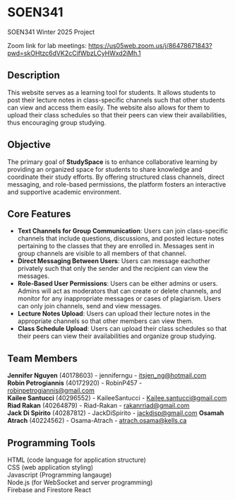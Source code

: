 # SOEN341

SOEN341 Winter 2025 Project 

Zoom link for lab meetings:
https://us05web.zoom.us/j/86478671843?pwd=skOHtzc6dVK2cCifWbzLCyHWxd2jMh.1



## Description
This website serves as a learning tool for students. It allows students to post their lecture notes in class-specific channels such that other students can view and access them easily. The website also allows for them to upload their class schedules so that their peers can view their availabilities, thus encouraging group studying. 

## Objective
The primary goal of **StudySpace** is to enhance collaborative learning by providing an organized space for students to share knowledge and coordinate their study efforts. By offering structured class channels, direct messaging, and role-based permissions, the platform fosters an interactive and supportive academic environment.


## Core Features
- **Text Channels for Group Communication**: Users can join class-specific channels that include questions, discussions, and posted lecture notes pertaining to the classes that they are enrolled in. Messages sent in group channels are visible to all members of that channel.
- **Direct Messaging Between Users**: Users can message eachother privately such that only the sender and the recipient can view the messages.
- **Role-Based User Permissions**: Users can be either admins or users. Admins will act as moderators that can create or delete channels, and monitor for any inappropriate messages or cases of plagiarism. Users can only join channels, send and view messages.
- **Lecture Notes Upload**: Users can upload their lecture notes in the appropriate channels so that other members can view them.
- **Class Schedule Upload**: Users can upload their class schedules so that their peers can view their availabilities and organize group studying.

## Team Members
**Jennifer Nguyen** (40178603) - jenniferngu - itsjen_ng@hotmail.com        
**Robin Petrogiannis** (40172920) - RobinP457 - robinpetrogiannis@gmail.com    
**Kailee Santucci** (40296552) - KaileeSantucci - Kailee.santucci@gmail.com    
**Riad Rakan** (40264879)  -    Riad-Rakan - rakanrriad@gmail.com    
**Jack Di Spirito** (40287812) - JackDiSpirito - jackdisp@gmail.com
**Osamah Atrach** (40224562) -  Osama-Atrach - atrach.osama@kells.ca    


## Programming Tools
HTML (code language for application structure)  
CSS (web application styling)  
Javascript (Programming langauge)  
Node.js (for WebSocket and server programming)  
Firebase and Firestore
React
